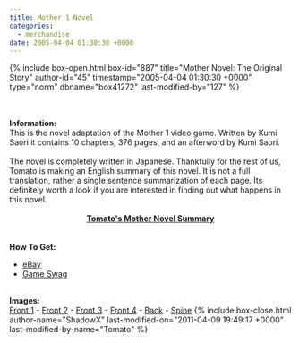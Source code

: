 ```yaml
---
title: Mother 1 Novel
categories:
  - merchandise
date: 2005-04-04 01:30:30 +0000
---
```

{% include box-open.html box-id="887" title="Mother Novel: The Original Story" author-id="45" timestamp="2005-04-04 01:30:30 +0000" type="norm" dbname="box41272" last-modified-by="127" %}
	<center>
	<imgalphapng src="/merchandise/images/m1_novel_title.png" width="200" height="250" border="0" alt="Mother Novel: The Original Story" />
	</center>
	<br /><br />
	<b>Information:</b>
	<br />
	This is the novel adaptation of the Mother 1 video game. Written by Kumi Saori it 
	contains 10 chapters, 376 pages, and an afterword by Kumi Saori.
	<br /><br />
	The novel is completely written in Japanese. Thankfully for the rest of us, Tomato is 
	making an English summary of this novel. It is not a full translation, rather a single 
	sentence summarization of each page. Its definitely worth a look if you are interested 
	in finding out what happens in this novel.
	<br /><br />
	<center>
	<b><a href="http://tomato.fobby.net/old/novel1.html">Tomato's Mother Novel Summary</a></b>
	</center>
	<br /><br />
	<b>How To Get:</b>
	<br />
	<ul>
	<li><a href="http://www.ebay.com">eBay</a></li>
        <li><a href="http://gameswag.com/view/mother-the-original-story/">Game Swag</a></li>
	</ul>
	<br />
	<b>Images:</b>
	<br />
<a href="/merchandise/images/m1_novel_front1.jpg">Front 1</a> - <a href="/merchandise/images/m1_novel_front2.jpg">Front 2</a> - <a href="/merchandise/images/m1_novel_front3.jpg">Front 3</a> - 
	<a href="/merchandise/images/m1_novel_front4.jpg">Front 4</a> - <a href="/merchandise/images/m1_novel_back.jpg">Back</a> - <a href="/merchandise/images/m1_novel_spine.jpg">Spine</a>
{% include box-close.html author-name="ShadowX" last-modified-on="2011-04-09 19:49:17 +0000" last-modified-by-name="Tomato" %}
